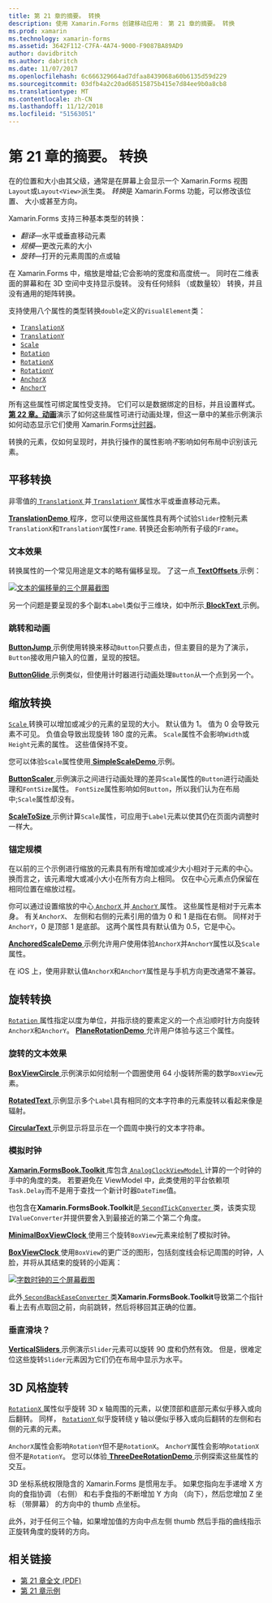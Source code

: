 ```yaml
---
title: 第 21 章的摘要。 转换
description: 使用 Xamarin.Forms 创建移动应用： 第 21 章的摘要。 转换
ms.prod: xamarin
ms.technology: xamarin-forms
ms.assetid: 3642F112-C7FA-4A74-9000-F9087BA89AD9
author: davidbritch
ms.author: dabritch
ms.date: 11/07/2017
ms.openlocfilehash: 6c666329664ad7dfaa8439068a60b6135d59d229
ms.sourcegitcommit: 03dfb4a2c20ad68515875b415e7d84ee9b0a8cb8
ms.translationtype: MT
ms.contentlocale: zh-CN
ms.lasthandoff: 11/12/2018
ms.locfileid: "51563051"
---
```

# <a name="summary-of-chapter-21-transforms"></a>第 21 章的摘要。 转换

在的位置和大小由其父级，通常是在屏幕上会显示一个 Xamarin.Forms 视图`Layout`或`Layout<View>`派生类。 *转换*是 Xamarin.Forms 功能，可以修改该位置、 大小或甚至方向。

Xamarin.Forms 支持三种基本类型的转换：

- *翻译*&mdash;水平或垂直移动元素
- *规模*&mdash;更改元素的大小
- *旋转*&mdash;打开的元素周围的点或轴

在 Xamarin.Forms 中，缩放是增益;它会影响的宽度和高度统一。 同时在二维表面的屏幕和在 3D 空间中支持显示旋转。 没有任何倾斜 （或数量较） 转换，并且没有通用的矩阵转换。

支持使用八个属性的类型转换`double`定义的`VisualElement`类：

- [`TranslationX`](xref:Xamarin.Forms.VisualElement.TranslationX)
- [`TranslationY`](xref:Xamarin.Forms.VisualElement.TranslationY)
- [`Scale`](xref:Xamarin.Forms.VisualElement.Scale)
- [`Rotation`](xref:Xamarin.Forms.VisualElement.Rotation)
- [`RotationX`](xref:Xamarin.Forms.VisualElement.RotationX)
- [`RotationY`](xref:Xamarin.Forms.VisualElement.RotationY)
- [`AnchorX`](xref:Xamarin.Forms.VisualElement.AnchorX)
- [`AnchorY`](xref:Xamarin.Forms.VisualElement.AnchorY)

所有这些属性可绑定属性受支持。 它们可以是数据绑定的目标，并且设置样式。 [**第 22 章。动画**](~/xamarin-forms/creating-mobile-apps-xamarin-forms/summaries/chapter22.md)演示了如何这些属性可进行动画处理，但这一章中的某些示例演示如何动态显示它们使用 Xamarin.Forms[计时器](~/xamarin-forms/platform/device.md#Device_StartTimer)。

转换的元素，仅如何呈现时，并执行操作的属性影响*不*影响如何布局中识别该元素。

## <a name="the-translation-transform"></a>平移转换

非零值的[ `TranslationX` ](xref:Xamarin.Forms.VisualElement.TranslationX)并[ `TranslationY` ](xref:Xamarin.Forms.VisualElement.TranslationY)属性水平或垂直移动元素。

[ **TranslationDemo** ](https://github.com/xamarin/xamarin-forms-book-samples/tree/master/Chapter21/TranslationDemo)程序，您可以使用这些属性具有两个试验`Slider`控制元素`TranslationX`和`TranslationY`属性`Frame`. 转换还会影响所有子级的`Frame`。

### <a name="text-effects"></a>文本效果

转换属性的一个常见用途是文本的略有偏移呈现。 了这一点[ **TextOffsets** ](https://github.com/xamarin/xamarin-forms-book-samples/tree/master/Chapter21/TextOffsets)示例：

[![文本的偏移量的三个屏幕截图](images/ch21fg03-small.png "文本偏移量")](images/ch21fg03-large.png#lightbox "文本偏移量")

另一个问题是要呈现的多个副本`Label`类似于三维块，如中所示[ **BlockText** ](https://github.com/xamarin/xamarin-forms-book-samples/tree/master/Chapter21/BlockText)示例。

### <a name="jumps-and-animations"></a>跳转和动画

[ **ButtonJump** ](https://github.com/xamarin/xamarin-forms-book-samples/tree/master/Chapter21/ButtonJump)示例使用转换来移动`Button`只要点击，但主要目的是为了演示，`Button`接收用户输入的位置，呈现的按钮。

[ **ButtonGlide** ](https://github.com/xamarin/xamarin-forms-book-samples/tree/master/Chapter21/ButtonGlide)示例类似，但使用计时器进行动画处理`Button`从一个点到另一个。

## <a name="the-scale-transform"></a>缩放转换

[ `Scale` ](xref:Xamarin.Forms.VisualElement.Scale)转换可以增加或减少的元素的呈现的大小。 默认值为 1。 值为 0 会导致元素不可见。 负值会导致出现旋转 180 度的元素。 `Scale`属性不会影响`Width`或`Height`元素的属性。 这些值保持不变。

您可以体验`Scale`属性使用[ **SimpleScaleDemo** ](https://github.com/xamarin/xamarin-forms-book-samples/tree/master/Chapter21/SimpleScaleDemo)示例。

[ **ButtonScaler** ](https://github.com/xamarin/xamarin-forms-book-samples/tree/master/Chapter21/ButtonScaler)示例演示之间进行动画处理的差异`Scale`属性的`Button`进行动画处理和`FontSize`属性。 `FontSize`属性影响如何`Button`，所以我们认为在布局中;`Scale`属性却没有。

[ **ScaleToSize** ](https://github.com/xamarin/xamarin-forms-book-samples/tree/master/Chapter21/ScaleToSize)示例计算`Scale`属性，可应用于`Label`元素以使其仍在页面内调整时一样大。

### <a name="anchoring-the-scale"></a>锚定规模

在以前的三个示例进行缩放的元素具有所有增加或减少大小相对于元素的中心。 换而言之，该元素增大或减小大小在所有方向上相同。 仅在中心元素点仍保留在相同位置在缩放过程。

你可以通过设置缩放的中心[ `AnchorX` ](xref:Xamarin.Forms.VisualElement.AnchorX)并[ `AnchorY` ](xref:Xamarin.Forms.VisualElement.AnchorY)属性。 这些属性是相对于元素本身。 有关`AnchorX`、 左侧和右侧的元素引用的值为 0 和 1 是指在右侧。 同样对于`AnchorY`，0 是顶部 1 是底部。 这两个属性具有默认值为 0.5，它是中心。

[ **AnchoredScaleDemo** ](https://github.com/xamarin/xamarin-forms-book-samples/tree/master/Chapter21/AnchoredScaleDemo)示例允许用户使用体验`AnchorX`并`AnchorY`属性以及`Scale`属性。

在 iOS 上，使用非默认值`AnchorX`和`AnchorY`属性是与手机方向更改通常不兼容。

## <a name="the-rotation-transform"></a>旋转转换

[ `Rotation` ](xref:Xamarin.Forms.VisualElement.Rotation)属性指定以度为单位，并指示绕的要素定义的一个点沿顺时针方向旋转`AnchorX`和`AnchorY`。 [ **PlaneRotationDemo** ](https://github.com/xamarin/xamarin-forms-book-samples/tree/master/Chapter21/PlaneRotationDemo)允许用户体验与这三个属性。

### <a name="rotated-text-effects"></a>旋转的文本效果

[ **BoxViewCircle** ](https://github.com/xamarin/xamarin-forms-book-samples/tree/master/Chapter21/BoxViewCircle)示例演示如何绘制一个圆圈使用 64 小旋转所需的数学`BoxView`元素。

[ **RotatedText** ](https://github.com/xamarin/xamarin-forms-book-samples/tree/master/Chapter21/RotatedText)示例显示多个`Label`具有相同的文本字符串的元素旋转以看起来像是辐射。

[ **CircularText** ](https://github.com/xamarin/xamarin-forms-book-samples/tree/master/Chapter21/CircularText)示例显示将显示在一个圆周中换行的文本字符串。

### <a name="an-analog-clock"></a>模拟时钟

[ **Xamarin.FormsBook.Toolkit** ](https://github.com/xamarin/xamarin-forms-book-samples/tree/master/Libraries/Xamarin.FormsBook.Toolkit)库包含[ `AnalogClockViewModel` ](https://github.com/xamarin/xamarin-forms-book-samples/blob/master/Libraries/Xamarin.FormsBook.Toolkit/Xamarin.FormsBook.Toolkit/AnalogClockViewModel.cs)计算的一个时钟的手中的角度的类。 若要避免在 ViewModel 中，此类使用的平台依赖项`Task.Delay`而不是用于查找一个新计时器`DateTime`值。

也包含在**Xamarin.FormsBook.Toolkit**是[ `SecondTickConverter` ](https://github.com/xamarin/xamarin-forms-book-samples/blob/master/Libraries/Xamarin.FormsBook.Toolkit/Xamarin.FormsBook.Toolkit/SecondTickConverter.cs)类，该类实现`IValueConverter`并提供要舍入到最接近的第二个第二个角度。

[ **MinimalBoxViewClock** ](https://github.com/xamarin/xamarin-forms-book-samples/tree/master/Chapter21/MinimalBoxViewClock)使用三个旋转`BoxView`元素来绘制了模拟时钟。

[ **BoxViewClock** ](https://github.com/xamarin/xamarin-forms-book-samples/tree/master/Chapter21/BoxViewClock)使用`BoxView`的更广泛的图形，包括刻度线会标记周围的时钟，人脸，并将从其结束的旋转的小距离：

[![字数时钟的三个屏幕截图](images/ch21fg17-small.png "模拟时钟表面")](images/ch21fg17-large.png#lightbox "模拟时钟人脸")

此外[ `SecondBackEaseConverter` ](https://github.com/xamarin/xamarin-forms-book-samples/blob/master/Libraries/Xamarin.FormsBook.Toolkit/Xamarin.FormsBook.Toolkit/SecondBackEaseConverter.cs)类**Xamarin.FormsBook.Toolkit**导致第二个指针看上去有点取回之前，向前跳转，然后将移回其正确的位置。

### <a name="vertical-sliders"></a>垂直滑块？

[ **VerticalSliders** ](https://github.com/xamarin/xamarin-forms-book-samples/tree/master/Chapter21/VerticalSliders)示例演示`Slider`元素可以旋转 90 度和仍然有效。 但是，很难定位这些旋转`Slider`元素因为它们仍在布局中显示为水平。

## <a name="3d-ish-rotations"></a>3D 风格旋转

[ `RotationX` ](xref:Xamarin.Forms.VisualElement.RotationX)属性似乎旋转 3D x 轴周围的元素，以使顶部和底部元素似乎移入或向后翻转。 同样， [ `RotationY` ](xref:Xamarin.Forms.VisualElement.RotationY)似乎旋转绕 y 轴以便似乎移入或向后翻转的左侧和右侧的元素的元素。

`AnchorX`属性会影响`RotationY`但不是`RotationX`。 `AnchorY`属性会影响`RotationX`但不是`RotationY`。 您可以体验[ **ThreeDeeRotationDemo** ](https://github.com/xamarin/xamarin-forms-book-samples/tree/master/Chapter21/ThreeDeeRotationDemo)示例探索这些属性的交互。

3D 坐标系统权限隐含的 Xamarin.Forms 是惯用左手。 如果您指向左手递增 X 方向的食指协调 （右侧） 和右手食指的不断增加 Y 方向 （向下），然后您增加 Z 坐标 （带屏幕） 的方向中的 thumb 点坐标。

此外，对于任何三个轴，如果增加值的方向中点左侧 thumb 然后手指的曲线指示正旋转角度的旋转的方向。



## <a name="related-links"></a>相关链接

- [第 21 章全文 (PDF)](https://download.xamarin.com/developer/xamarin-forms-book/XamarinFormsBook-Ch21-Apr2016.pdf)
- [第 21 章示例](https://github.com/xamarin/xamarin-forms-book-samples/tree/master/Chapter21)

